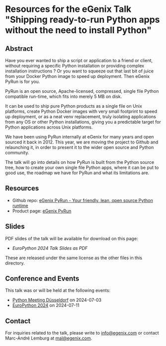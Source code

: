 # Resources for the eGenix Talk "Shipping ready-to-run Python apps without the need to install Python"

## Abstract

Have you ever wanted to ship a script or application to a friend or client, without requiring a specific Python installation or providing complex installation instructions ? Or you want to squeeze out that last bit of juice from your Docker Python image to speed up deployment. Then eGenix PyRun is for you.

PyRun is an open source, Apache-licensed, compressed, single file Python compatible run-time, which fits into merely 5 MB on disk.

It can be used to ship pure Python products as a single file on Unix platforms, create Python Docker images with very small footprint to speed up deployment, or as a neat venv replacement, truly isolating applications from any OS or other Python installations, giving you a predictable target for Python applications across Unix platforms.

We have been using PyRun internally at eGenix for many years and open sourced it back in 2012. This year, we are moving the project to Github and relaunching it, in order to present it to the wider open source and Python community.

The talk will go into details on how PyRun is built from the Python source tree, how to create your own single file Python apps, where it can be put to good use, the roadmap we have for PyRun and what its limitations are.

## Resources

- Github repo: [eGenix PyRun - Your friendly, lean, open source Python runtime](https://github.com/eGenix/egenix-pyrun)
- Product page: [eGenix PyRun](https://pyrun.org/)

## Slides

PDF slides of the talk will be available for download on this page:

- *EuroPython 2024 Talk Slides as PDF*

These are released under the same license as the other files in this directory.

## Conference and Events

This talk was or will be held at the following events:
- [Python Meeting Düsseldorf](https://pyddf.de/) on 2024-07-03
- [EuroPython 2024]([https://2024.pycon.it/en/event/advanced-parsing-of-structured-data-using-pythons-new-match-statement](https://ep2024.europython.eu/session/shipping-ready-to-run-python-apps-without-the-need-to-install-python)) on 2024-07-11

## Contact

For inquiries related to the talk, please write to info@egenix.com or contact Marc-André Lemburg at mal@egenix.com.
